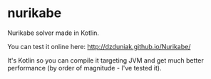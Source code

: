 # nurikabe
Nurikabe solver made in Kotlin.

You can test it online here:  http://dzduniak.github.io/Nurikabe/

It's Kotlin so you can compile it targeting JVM and get much better performance (by order of magnitude - I've tested it).

